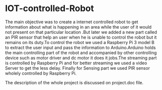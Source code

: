 # IOT-controlled-Robot
The main objective was to create a internet controlled robot to get information about what is happening in an area while the user of it would not present on that particular location
.But later we added a new part called an PIR sensor that help an user when he is unable to control the robot but it remains on its duty.To control the robot we used a Raspberry Pi 3 model B to extract the user input and pass the information to Arduino.Arduino holds the main controlling part of the robot and accompanied by other controlling device such as motor driver and dc motor it does it jobs.The streaming part is controlled by Raspberry Pi and for better streaming we used a video Server to get the less delay. Finally for Sensing part we used PIR sensor wholely controlled by Raspberry Pi.

The description of the whole project is discussed on project.doc file.
